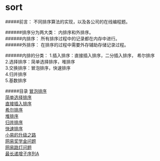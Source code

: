 # sort
#####前言：
不同排序算法的实现，以及各公司的在线编程题。


######排序分为两大类：
内排序和外排序。  
######内排序：
所有排序过程中的记录都在内存中进行。  
######外排序：
在排序的过程中需要外存辅助存储记录过程。  

######内排的分类：
1.插入排序：直接插入排序，二分插入排序， 希尔排序  
2.选择排序：简单选择排序，堆排序  
3.交换排序：冒泡排序，快速排序  
4.归并排序  
5.基数排序  

#####目录
[冒泡排序](/src/com/demo/BubbleSort.java)  
[简单选择排序](/src/com/demo/SimpleSelectoinSort.java)  
[直接插入排序](/src/com/demo/InsertSort.java)  
[希尔排序](/src/com/demo/ShellSort.java)  
[堆排序](/src/com/demo/HeapSort.java)  
[归并排序](/src/com/demo/MergeSort.java)  
[快速排序](/src/com/demo/QuickSort.java)  
[小易的升级之路](/src/com/demo/wangYi1.java)  
[网易奖学金问题](/src/com/demo/JiangXueJin.java)  
[网易路灯问题](/src/com/demo/Light.java)  
[最长递增子序列A](/src/com/demo/LISA.java)  
